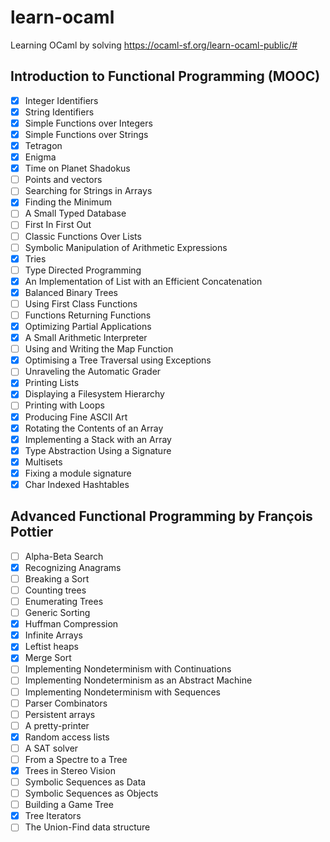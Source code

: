 # learn-ocaml
Learning OCaml by solving https://ocaml-sf.org/learn-ocaml-public/#
## Introduction to Functional Programming (MOOC)
- [x] Integer Identifiers
- [x] String Identifiers
- [x] Simple Functions over Integers
- [x] Simple Functions over Strings
- [x] Tetragon
- [x] Enigma
- [x] Time on Planet Shadokus
- [ ] Points and vectors
- [ ] Searching for Strings in Arrays
- [x] Finding the Minimum
- [ ] A Small Typed Database
- [ ] First In First Out
- [ ] Classic Functions Over Lists
- [ ] Symbolic Manipulation of Arithmetic Expressions
- [x] Tries
- [ ] Type Directed Programming
- [x] An Implementation of List with an Efficient Concatenation
- [x] Balanced Binary Trees
- [ ] Using First Class Functions
- [ ] Functions Returning Functions
- [x] Optimizing Partial Applications
- [x] A Small Arithmetic Interpreter
- [ ] Using and Writing the Map Function
- [x] Optimising a Tree Traversal using Exceptions
- [ ] Unraveling the Automatic Grader
- [x] Printing Lists
- [x] Displaying a Filesystem Hierarchy
- [ ] Printing with Loops
- [x] Producing Fine ASCII Art
- [x] Rotating the Contents of an Array
- [x] Implementing a Stack with an Array
- [x] Type Abstraction Using a Signature
- [x] Multisets
- [x] Fixing a module  signature
- [x] Char  Indexed  Hashtables
## Advanced  Functional  Programming  by  François  Pottier
- [ ] Alpha-Beta  Search
- [x] Recognizing  Anagrams
- [ ] Breaking  a  Sort
- [ ] Counting  trees
- [ ] Enumerating  Trees
- [ ] Generic  Sorting
- [x] Huffman  Compression
- [x] Infinite  Arrays
- [x] Leftist  heaps
- [x] Merge  Sort
- [ ] Implementing  Nondeterminism  with  Continuations
- [ ] Implementing  Nondeterminism  as  an  Abstract  Machine
- [ ] Implementing  Nondeterminism  with  Sequences
- [ ] Parser  Combinators
- [ ] Persistent  arrays
- [ ] A  pretty-printer
- [x] Random  access  lists
- [ ] A  SAT  solver
- [ ] From  a  Spectre  to  a  Tree
- [x] Trees  in  Stereo  Vision
- [ ] Symbolic  Sequences  as  Data
- [ ] Symbolic  Sequences  as  Objects
- [ ] Building  a  Game  Tree
- [x] Tree  Iterators
- [ ] The  Union-Find  data  structure
